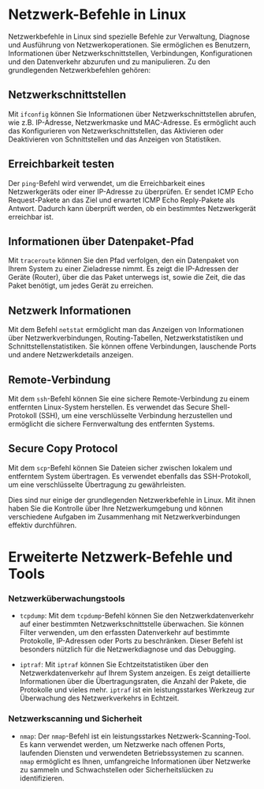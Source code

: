 # Netzwerk-Befehle in Linux
Netzwerkbefehle in Linux sind spezielle Befehle zur Verwaltung, Diagnose und Ausführung von Netzwerkoperationen. Sie ermöglichen es Benutzern, Informationen über Netzwerkschnittstellen, Verbindungen, Konfigurationen und den Datenverkehr abzurufen und zu manipulieren. Zu den grundlegenden Netzwerkbefehlen gehören:


## Netzwerkschnittstellen
Mit `ifconfig` können Sie Informationen über Netzwerkschnittstellen abrufen, wie z.B. IP-Adresse, Netzwerkmaske und MAC-Adresse. Es ermöglicht auch das Konfigurieren von Netzwerkschnittstellen, das Aktivieren oder Deaktivieren von Schnittstellen und das Anzeigen von Statistiken.


## Erreichbarkeit testen 
Der `ping`-Befehl wird verwendet, um die Erreichbarkeit eines Netzwerkgeräts oder einer IP-Adresse zu überprüfen. Er sendet ICMP Echo Request-Pakete an das Ziel und erwartet ICMP Echo Reply-Pakete als Antwort. Dadurch kann überprüft werden, ob ein bestimmtes Netzwerkgerät erreichbar ist.


## Informationen über Datenpaket-Pfad 
Mit `traceroute` können Sie den Pfad verfolgen, den ein Datenpaket von Ihrem System zu einer Zieladresse nimmt. Es zeigt die IP-Adressen der Geräte (Router), über die das Paket unterwegs ist, sowie die Zeit, die das Paket benötigt, um jedes Gerät zu erreichen.


## Netzwerk Informationen
Mit dem Befehl `netstat` ermöglicht man das Anzeigen von Informationen über Netzwerkverbindungen, Routing-Tabellen, Netzwerkstatistiken und Schnittstellenstatistiken. Sie können offene Verbindungen, lauschende Ports und andere Netzwerkdetails anzeigen.


## Remote-Verbindung
 Mit dem `ssh`-Befehl können Sie eine sichere Remote-Verbindung zu einem entfernten Linux-System herstellen. Es verwendet das Secure Shell-Protokoll (SSH), um eine verschlüsselte Verbindung herzustellen und ermöglicht die sichere Fernverwaltung des entfernten Systems.


## Secure Copy Protocol 
 Mit dem `scp`-Befehl können Sie Dateien sicher zwischen lokalem und entferntem System übertragen. Es verwendet ebenfalls das SSH-Protokoll, um eine verschlüsselte Übertragung zu gewährleisten.

Dies sind nur einige der grundlegenden Netzwerkbefehle in Linux. Mit ihnen haben Sie die Kontrolle über Ihre Netzwerkumgebung und können verschiedene Aufgaben im Zusammenhang mit Netzwerkverbindungen effektiv durchführen.


# Erweiterte Netzwerk-Befehle und Tools
### Netzwerküberwachungstools
- `tcpdump`: Mit dem `tcpdump`-Befehl können Sie den Netzwerkdatenverkehr auf einer bestimmten Netzwerkschnittstelle überwachen. Sie können Filter verwenden, um den erfassten Datenverkehr auf bestimmte Protokolle, IP-Adressen oder Ports zu beschränken. Dieser Befehl ist besonders nützlich für die Netzwerkdiagnose und das Debugging.

- `iptraf`: Mit `iptraf` können Sie Echtzeitstatistiken über den Netzwerkdatenverkehr auf Ihrem System anzeigen. Es zeigt detaillierte Informationen über die Übertragungsraten, die Anzahl der Pakete, die Protokolle und vieles mehr. `iptraf` ist ein leistungsstarkes Werkzeug zur Überwachung des Netzwerkverkehrs in Echtzeit.


### Netzwerkscanning und Sicherheit
- `nmap`: Der `nmap`-Befehl ist ein leistungsstarkes Netzwerk-Scanning-Tool. Es kann verwendet werden, um Netzwerke nach offenen Ports, laufenden Diensten und verwendeten Betriebssystemen zu scannen. `nmap` ermöglicht es Ihnen, umfangreiche Informationen über Netzwerke zu sammeln und Schwachstellen oder Sicherheitslücken zu identifizieren.
